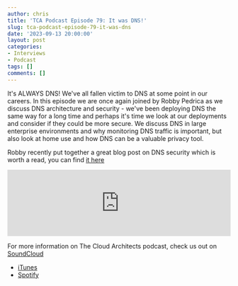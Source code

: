 ```yaml
---
author: chris
title: 'TCA Podcast Episode 79: It was DNS!'
slug: tca-podcast-episode-79-it-was-dns
date: '2023-09-13 20:00:00'
layout: post
categories:
- Interviews
- Podcast
tags: []
comments: []
---
```


It's ALWAYS DNS! We've all fallen victim to DNS at some point in our careers. In this episode we are once again joined by Robby Pedrica as we discuss DNS architecture and security - we've been deploying DNS the same way for a long time and perhaps it's time we look at our deployments and consider if they could be more secure. We discuss DNS in large enterprise environments and why monitoring DNS traffic is important, but also look at home use and how DNS can be a valuable privacy tool.

Robby recently put together a great blog post on DNS security which is worth a read, you can find [it here](https://www.xstore.co.za/stuff/2023/06/dns-security-2/)

<p><iframe width="100%" height="150" scrolling="no" frameborder="no" allow="autoplay" src="https://w.soundcloud.com/player/?url=https%3A//api.soundcloud.com/tracks/1616139975&color=%23ff5500&auto_play=false&hide_related=false&show_comments=true&show_user=true&show_reposts=false&show_teaser=true&visual=true"></iframe></p>

For more information on The Cloud Architects podcast, check us out on [SoundCloud](https://soundcloud.com/thecloudarchitects/)

*   [iTunes](https://itunes.apple.com/us/podcast/the-cloud-architects-podcast/id1264479296?mt=2)
*   [Spotify](https://open.spotify.com/show/1GIpALJ9upyupGLLGIbUBD)
